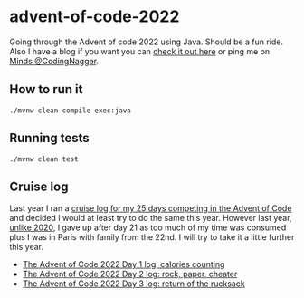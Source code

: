 # advent-of-code-2022

Going through the Advent of code 2022 using Java. Should be a fun ride. Also I have a blog if you want you
can [check it out here](https://www.codingnagger.com/) or ping me
on [Minds @CodingNagger](https://minds.com/CodingNagger).

## How to run it

```
./mvnw clean compile exec:java
```

## Running tests

```
./mvnw clean test
```

## Cruise log

Last year I ran
a [cruise log for my 25 days competing in the Advent of Code](https://www.codingnagger.com/tag/advent-of-code-2021/) and
decided I would at least try to do the same this year.
However last year, [unlike 2020](https://www.codingnagger.com/tag/advent-of-code-2021/), I gave up after day 21 as too
much of my time was consumed plus I was in Paris with family from the 22nd. I will try to take it a little
further this year.

- [The Advent of Code 2022 Day 1 log, calories counting](https://www.codingnagger.com/2022/12/01/the-advent-of-code-2022-day-1-log-calories-counting/)
- [The Advent of Code 2022 Day 2 log: rock, paper, cheater](https://www.codingnagger.com/2022/12/02/the-advent-of-code-2022-day-2-log-rock-paper-cheater/)
- [The Advent of Code 2022 Day 3 log: return of the rucksack](https://www.codingnagger.com/2022/12/03/the-advent-of-code-2022-day-3-log-return-of-the-rucksack/)
